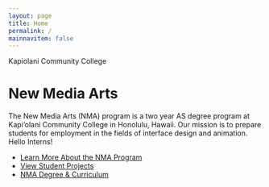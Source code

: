 ```yaml
---
layout: page
title: Home
permalink: /
mainnavitem: false
---
```

Kapiolani Community College

# New Media Arts

The New Media Arts (NMA) program is a two year AS degree program at Kapi‘olani Community College in Honolulu, Hawaii. Our mission is to prepare students for employment in the fields of interface design and animation. Hello Interns!

* [Learn More About the NMA Program](./about/) 
* [View Student Projects](./gallery/) 
* [NMA Degree & Curriculum](./degree/)
